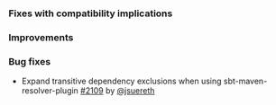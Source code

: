 [@jsuereth]: http://github.com/jsuereth
[2109]: https://github.com/sbt/sbt/issues/2109

### Fixes with compatibility implications

### Improvements

### Bug fixes

- Expand transitive dependency exclusions when using sbt-maven-resolver-plugin [#2109][2109] by [@jsuereth][@jsuereth]
